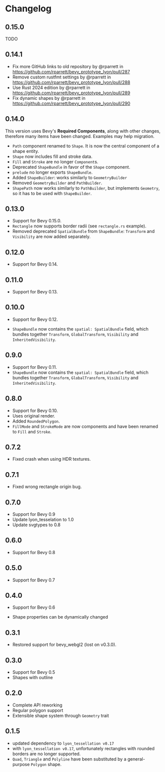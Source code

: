 # Changelog

## 0.15.0

TODO

## 0.14.1

* Fix more GitHub links to old repository by @rparrett in <https://github.com/rparrett/bevy_prototype_lyon/pull/287>
* Remove custom rustfmt settings by @rparrett in <https://github.com/rparrett/bevy_prototype_lyon/pull/288>
* Use Rust 2024 edition by @rparrett in <https://github.com/rparrett/bevy_prototype_lyon/pull/289>
* Fix dynamic shapes by @rparrett in <https://github.com/rparrett/bevy_prototype_lyon/pull/290>

## 0.14.0

This version uses Bevy's **Required Components**,
along with other changes,
therefore many items have been changed.
Examples may help migration.

* `Path` component renamed to `Shape`. It is now the central component of a shape entity.
* `Shape` now includes fill and stroke data.
* `Fill` and `Stroke` are no longer `Component`s.
* Deprecated `ShapeBundle` in favor of the `Shape` component.
* `prelude` no longer exports `ShapeBundle`.
* Added `ShapeBuilder`: works similarly to `GeometryBuilder`
* Removed `GeometryBuilder` and `PathBuilder`.
* `ShapePath` now works similarly to `PathBuilder`,
  but implements `Geometry`,
  so it has to be used with `ShapeBuilder`.

## 0.13.0

* Support for Bevy 0.15.0.
* `Rectangle` now supports border radii (see `rectangle.rs` example).
* Removed deprecated `SpatialBundle` from `ShapeBundle`: `Transform` and `Visibility` are now added separately.

## 0.12.0

* Support for Bevy 0.14.

## 0.11.0

* Support for Bevy 0.13.

## 0.10.0

* Support for Bevy 0.12.

* `ShapeBundle` now contains the `spatial: SpatialBundle` field, which bundles together `Transform`, `GlobalTransform`, `Visibility` and `InheritedVisibility`.

## 0.9.0

* Support for Bevy 0.11.
* `ShapeBundle` now contains the `spatial: SpatialBundle` field,
  which bundles together
  `Transform`,
  `GlobalTransform`,
  `Visibility`
  and `InheritedVisibility`.

## 0.8.0

* Support for Bevy 0.10.
* Uses original render.
* Added `RoundedPolygon`.
* `FillMode` and `StrokeMode` are now components and have been renamed to `Fill` and `Stroke`.

## 0.7.2

* Fixed crash when using HDR textures.

## 0.7.1

* Fixed wrong rectangle origin bug.

## 0.7.0

* Support for Bevy 0.9
* Update lyon_tesselation to 1.0
* Update svgtypes to 0.8

## 0.6.0

* Support for Bevy 0.8

## 0.5.0

* Support for Bevy 0.7

## 0.4.0

* Support for Bevy 0.6

* Shape properties can be dynamically changed

## 0.3.1

* Restored support for bevy_webgl2 (lost on v0.3.0).

## 0.3.0

* Support for Bevy 0.5
* Shapes with outline

## 0.2.0

* Complete API reworking
* Regular polygon support
* Extensible shape system through `Geometry` trait

## 0.1.5

* updated dependency to `lyon_tessellation v0.17`
* with `lyon_tessellation v0.17`, unfortunately rectangles with rounded borders are no longer supported.
* `Quad`, `Triangle` and `Polyline` have been substituted by a general-purpose `Polygon` shape.
